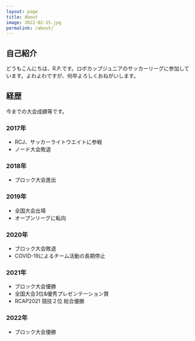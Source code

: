 ```yaml
---
layout: page
title: About
image: 2022-02-15.jpg
permalink: /about/
---
```

## 自己紹介

どうもこんにちは、R.P.です。ロボカップジュニアのサッカーリーグに参加しています。よわよわですが、何卒よろしくおねがいします。

## 経歴

今までの大会成績等です。

### 2017年

- RCJ、サッカーライトウエイトに参戦
- ノード大会敗退

### 2018年

- ブロック大会進出

### 2019年

- 全国大会出場
- オープンリーグに転向

### 2020年

- ブロック大会敗退
- COVID-19によるチーム活動の長期停止

### 2021年

- ブロック大会優勝
- 全国大会3位&優秀プレゼンテーション賞
- RCAP2021 競技２位 総合優勝

### 2022年

- ブロック大会優勝
